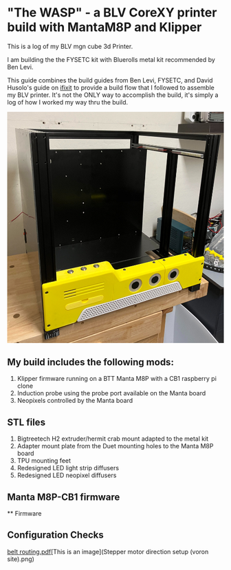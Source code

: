 # "The WASP" - a BLV CoreXY printer build with MantaM8P and Klipper

This is a log of my BLV mgn cube 3d Printer.

I am building the the FYSETC kit with Bluerolls metal kit recommended by Ben Levi. 


This guide combines the build guides from Ben Levi, FYSETC, and David Husolo's guide on [ifixit](https://www.ifixit.com/Device/BLV_MGN_Cube) to provide a build flow that I followed to assemble my BLV printer. It's not the ONLY way to accomplish the build, it's simply a log of how I worked my way thru the build. 

![This is an image](blv2.jpg)

## My build includes the following mods:

1. Klipper firmware running on a BTT Manta M8P with a CB1 raspberry pi clone
2. Induction probe using the probe port available on the Manta board
3. Neopixels controlled by the Manta board

## STL files
1. Bigtreetech H2 extruder/hermit crab mount adapted to the metal kit 
2. Adapter mount plate from the Duet mounting holes to the Manta M8P board
3. TPU mounting feet
4. Redesigned LED light strip diffusers
5. Redesigned LED neopixel diffusers

## Manta M8P-CB1 firmware
** Firmware


## Configuration Checks

[belt routing.pdf](https://github.com/BigToyBox/BLV-build---Manta-M8P---Klipper/files/10288426/belt.routing.pdf)[This is an image](Stepper motor direction setup (voron site).png)
